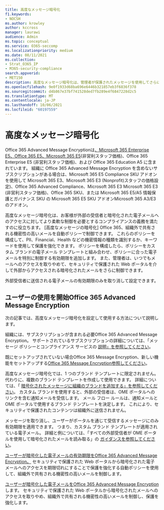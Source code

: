 ```yaml
---
title: 高度なメッセージ暗号化
f1.keywords:
- NOCSH
ms.author: krowley
author: kccross
manager: laurawi
audience: Admin
ms.topic: conceptual
ms.service: O365-seccomp
ms.localizationpriority: medium
ms.date: 08/11/2021
ms.collection:
- Strat_O365_IP
- M365-security-compliance
search.appverid:
- MET150
description: 高度なメッセージ暗号化は、管理者が保護されたメッセージを使用してさらに多くのことを行うのを有効にすることで、組織がコンプライアンスの義務を果たすのに役立ちます。
ms.openlocfilehash: 9e0f1933d68ba696e6446b321857eb3f6836f378
ms.sourcegitcommit: d4b867e37bf741528ded7fb289e4f6847228d2c5
ms.translationtype: MT
ms.contentlocale: ja-JP
ms.lasthandoff: 10/06/2021
ms.locfileid: "60197559"
---
```

# <a name="advanced-message-encryption"></a>高度なメッセージ暗号化

Office 365 Advanced Message Encryptionは[、Microsoft 365 Enterprise E5、Office 365 E5、Microsoft 365 E5](https://www.microsoft.com/microsoft-365/enterprise/home)(非営利スタッフ価格)、Office 365 Enterprise E5 (非営利スタッフ価格)、および Office 365 Education A5 に含まれています。 組織に Office 365 Advanced Message Encryption を含めないサブスクリプションがある場合は、Microsoft 365 E5 Compliance SKU アドオンを使用して Microsoft 365 E3、Microsoft 365 E3 (Nonprofit)スタッフの価格設定)、Office 365 Advanced Compliance、Microsoft 365 E3 Microsoft 365 E3 (非営利スタッフ価格)、Office 365 SKU、または Microsoft 365 E5/A5 情報保護とガバナンス SKU の Microsoft 365 E5 SKU アドオンMicrosoft 365 A3/E3 のアドオン。

高度なメッセージ暗号化は、お客様が外部の受信者と暗号化された電子メールへのアクセスに対してより柔軟な制御を必要とするコンプライアンスの義務を満たすのに役立ちます。 [高度なメッセージの暗号化] Office 365、組織外で共有される機密性の高いメールを自動ポリシーで制御できます。 これらのポリシーを構成して、PII、Financial、Health などの機密情報の種類を識別するか、キーワードを使用して保護を強化できます。 ポリシーを構成したら、ポリシーをカスタム ブランドの電子メール テンプレートと組み合わせ、ポリシーに合った電子メールを特別に制御する有効期限を追加します。 また、管理者は、いつでもメールへのアクセスを取りやめて、セキュリティで保護された Web ポータルを介して外部からアクセスされる暗号化されたメールをさらに制御できます。

外部受信者に送信される電子メールの有効期限のみを取り消して設定できます。

## <a name="get-started-with-office-365-advanced-message-encryption"></a>ユーザーの使用を開始Office 365 Advanced Message Encryption

次の記事では、高度なメッセージ暗号化を設定して使用する方法について説明します。

組織には、サブスクリプションが含まれる必要Office 365 Advanced Message Encryption。 サポートされているサブスクリプションの詳細については、「メッセージ ポリシーとコンプライアンス サービスの [説明」を参照してください](/office365/servicedescriptions/exchange-online-service-description/message-policy-and-compliance)。

既にセットアップされていない場合Office 365 Message Encryption、新しい機能をセットアップする[Office 365 Message Encryption参照してください](set-up-new-message-encryption-capabilities.md)。

高度なメッセージ暗号化では、1 つのブランド テンプレートに限定されません。 代わりに、複数のブランド テンプレートを作成して使用できます。 詳細については、「 [暗号化されたメッセージに組織のブランドを追加する」を参照してください](add-your-organization-brand-to-encrypted-messages.md)。 カスタム ブランドを使用すると、外部の受信者は、OME ポータルへのリンクを含む通知メールを受信します。 メール フロー ルールは、通知メールと OME ポータルで使用するブランド テンプレートを決定します。 これにより、セキュリティで保護されたコンテンツは組織外に送信されません。

メッセージを取り消し、ユーザーがポータルを通じて受信するメッセージにのみ有効期限を適用できます。 つまり、カスタム ブランド テンプレートが適用されている電子メール。 詳細と例については、「すべての外部受信者が OME ポータルを使用して暗号化されたメールを読み取る」の [ガイダンスを参照してください](manage-office-365-message-encryption.md#ensure-all-external-recipients-use-the-ome-portal-to-read-encrypted-mail)。

[ユーザーが暗号化した電子メールの有効期限をOffice 365 Advanced Message Encryption。](ome-advanced-expiration.md) セキュリティで保護された Web ポータルから暗号化された電子メールへのアクセスを期限切れにすることで保護を強化する自動ポリシーを使用して、組織外で共有される機密性の高いメールを制御します。

[ユーザーが暗号化した電子メールをOffice 365 Advanced Message Encryption](revoke-ome-encrypted-mail.md)します。 セキュリティで保護された Web ポータルから暗号化されたメールへのアクセスを取りやめ、組織外で共有される機密性の高いメールを制御し、保護を強化します。  
